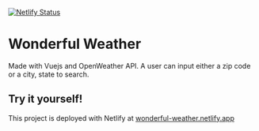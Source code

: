 [![Netlify Status](https://api.netlify.com/api/v1/badges/bc3e17cc-e979-4ad7-accb-0706aac471f8/deploy-status)](https://app.netlify.com/sites/wonderful-weather/deploys)

# Wonderful Weather
Made with Vuejs and OpenWeather API. A user can input either a zip code or a city, state to search. 

## Try it yourself!
This project is deployed with Netlify at [wonderful-weather.netlify.app](https://wonderful-weather.netlify.app/)